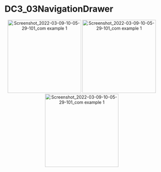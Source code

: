 # DC3_03NavigationDrawer

<p align="center">
<img width="240" alt="Screenshot_2022-03-09-10-05-29-101_com example 1" src="https://user-images.githubusercontent.com/32328761/168951354-e591ebbf-34c0-4aaf-8bc1-f067182145ad.jpg">
  <img width="240" alt="Screenshot_2022-03-09-10-05-29-101_com example 1" src="https://user-images.githubusercontent.com/32328761/168951357-2100c0f5-178a-4d67-b6e3-16ef0840583a.jpg">
  <img width="240" alt="Screenshot_2022-03-09-10-05-29-101_com example 1" src="https://user-images.githubusercontent.com/32328761/168951359-9ca88b09-04cf-41c8-be09-5b971053bb89.jpg">
